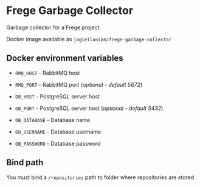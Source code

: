 # Frege Garbage Collector

Garbage collector for a Frege project.

Docker image available as `jagiellonian/frege-garbage-collector`

## Docker environment variables

* `RMQ_HOST` - RabbitMQ host
* `RMQ_PORT` - RabbitMQ port (*optional - default 5672*)


* `DB_HOST` - PostgreSQL server host
* `DB_PORT` - PostgreSQL server host (*optional - default 5432*)
* `DB_DATABASE` - Database name
* `DB_USERNAME` - Database username
* `DB_PASSWORD` - Database password

## Bind path

You must bind a `/repositories` path to folder where repositories are stored
